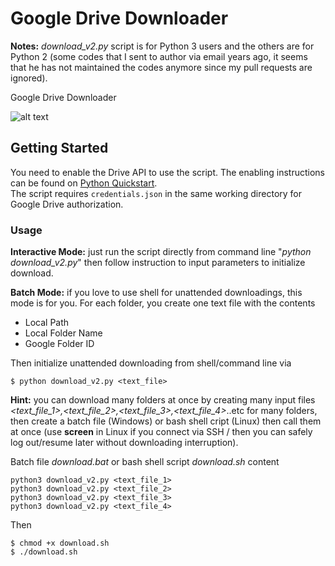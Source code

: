 # Google Drive Downloader
**Notes:** *download_v2.py* script is for Python 3 users and the others are for Python 2 (some codes that I sent to author via email years ago, it seems that he has not maintained the codes anymore since my pull requests are ignored).

Google Drive Downloader

![alt text](https://github.com/duytran1406/gdrivedownloader/blob/master/myDl.png?raw=true)


## Getting Started

You need to enable the Drive API to use the script.
The enabling instructions can be found on [Python Quickstart](https://developers.google.com/drive/api/v3/quickstart/python).<br/>
The script requires `credentials.json` in the same working directory for Google Drive authorization.

### Usage

**Interactive Mode:** just run the script directly from command line "*python download_v2.py*" then follow instruction to input parameters to initialize download.

**Batch Mode:** if you love to use shell for unattended downloadings, this mode is for you. For each folder, you create one text file with the contents
* Local Path
* Local Folder Name
* Google Folder ID

Then initialize unattended downloading from shell/command line via 
```
$ python download_v2.py <text_file>
```

**Hint:** you can download many folders at once by creating many input files *<text_file_1>,<text_file_2>,<text_file_3>,<text_file_4>*..etc for many folders, then create a batch file (Windows) or bash shell cript (Linux) then call them at once (use **screen** in Linux if you connect via SSH / then you can safely log out/resume later without downloading interruption). 

Batch file *download.bat* or bash shell script *download.sh* content
```
python3 download_v2.py <text_file_1>
python3 download_v2.py <text_file_2>
python3 download_v2.py <text_file_3>
python3 download_v2.py <text_file_4>
```
Then
```
$ chmod +x download.sh
$ ./download.sh
```
